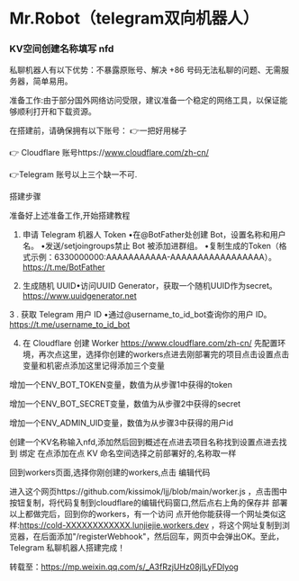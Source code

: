 # Mr.Robot（telegram双向机器人）
### KV空间创建名称填写 nfd

私聊机器人有以下优势：不暴露原账号、解决 +86 号码无法私聊的问题、无需服务器，简单易用。

准备工作:由于部分国外网络访问受限，建议准备一个稳定的网络工具，以保证能够顺利打开和下载资源。

在搭建前，请确保拥有以下账号：
👉一把好用梯子

👉 Cloudflare 账号https://www.cloudflare.com/zh-cn/

👉Telegram 
账号以上三个缺一不可.

搭建步骤

准备好上述准备工作,开始搭建教程
1. 申请 Telegram 机器人 Token
   •在@BotFather处创建 Bot，设置名称和用户名。
   •发送/setjoingroups禁止 Bot 被添加进群组。
   •复制生成的Token（格式示例：6330000000:AAAAAAAAAAA-AAAAAAAAAAAAAAAAA）。
   https://t.me/BotFather
   
2. 生成随机 UUID•访问UUID Generator，获取一个随机UUID作为secret。https://www.uuidgenerator.net
   
3 . 获取 Telegram 用户 ID
   •通过@username_to_id_bot查询你的用户 ID。https://t.me/username_to_id_bot
   
4. 在 Cloudflare 创建 Worker
   https://www.cloudflare.com/zh-cn/
   先配置环境，再次点这里，选择你创建的workers点进去刚部署完的项目点击设置点击变量和机密点添加这里记得添加三个变量

增加一个ENV_BOT_TOKEN变量，数值为从步骤1中获得的token

增加一个ENV_BOT_SECRET变量，数值为从步骤2中获得的secret

增加一个ENV_ADMIN_UID变量，数值为从步骤3中获得的用户id

创建一个KV名称输入nfd,添加然后回到概述在点进去项目名称找到设置点进去找到 绑定 在点添加在点 KV 命名空间选择之前部署好的,名称取一样

回到workers页面,选择你刚创建的workers,点击 编辑代码

进入这个网页https://github.com/kissimok/ljj/blob/main/worker.js ，点击图中按钮复制，将代码复制到cloudflare的编辑代码窗口,然后点右上角的保存并
部署以上都做完后，回到你的workers，有一个访问 点开他你能获得一个网址类似这样:https://cold-XXXXXXXXXXXX.lunjiejie.workers.dev ，将这个网址复制到浏览器，在后面添加"/registerWebhook"，然后回车，网页中会弹出OK。至此，Telegram 私聊机器人搭建完成！

转载至：https://mp.weixin.qq.com/s/_A3fRzjUHz08jILyFDIyog
